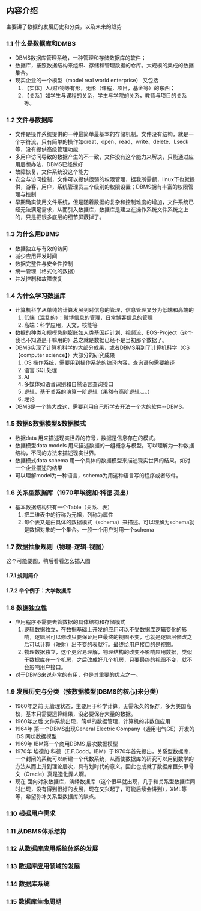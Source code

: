 ## 内容介绍
主要讲了数据的发展历史和分类，以及未来的趋势
### 1.1 什么是数据库和DMBS
* DBMS数据库管理系统，一种管理和存储数据库的软件；
* 数据库，按照数据结构来组织、存储和管理数据的仓库。大规模的集成的数据集合。
* 现实企业的一个模型（model real world enterprise） 又包括
  1. 【实体】人/财/物等有形，无形（课程，项目，基金等）的东西；
  2. 【关系】如学生与课程的关系，学生与学院的关系，教师与项目的关系等。
### 1.2 文件与数据库
* 文件是操作系统提供的一种最简单最基本的存储机制。文件没有结构，就是一个字符流，只有简单的操作如creat、open、read、write、delete、Lseck等，没有提供高级管理功能
* 多用户访问导致的数据产生的不一致，文件没有这个能力来解决，只能通过应用层想办法，DBMS已经做好
* 故障恢复，文件系统没这个能力
* 安全与访问控制，文件可以提供很弱的权限管理，据我所需额，linux下也就提供，游客，用户，系统管理员三个级别的权限设置；DBMS拥有丰富的权限管理与控制
* 早期确实使用文件系统，但是随着数据的复杂和控制难度的增加，文件系统已经无法满足需求，从而引入数据库，数据库是建立在操作系统文件系统之上的，只是把很多底层的细节屏蔽掉了。
### 1.3 为什么用DBMS
* 数据独立与有效的访问
* 减少应用开发时间
* 数据完整性与安全性控制
* 统一管理（格式化的数据）
* 并发控制和故障恢复
### 1.4 为什么学习数据库
* 计算机科学从单纯的计算发展到对信息的管理，信息管理又分为低端和高端的
  1. 低端（混乱的）：微博信息的管理，日常博客信息的管理
  2. 高端：科学应用，天文，核能等
* 数据的种类和规模急剧膨胀如人类基因组计划、视频流、EOS-Project（这个我也不知道是干嘛用的）总之就是数据已经不是当初那个数据了。
* DBMS实现了计算机科学的大部分成果，或者DBMS用到了计算机科学（CS【computer science】）大部分的研究成果
  1. OS 操作系统，需要用到操作系统的编译内容，查询语句需要编译
  2. 语言 SQL处理
  3. AI
  4. 多媒体如语音识别和自然语言查询接口
  6. 逻辑，基于关系的演算一阶逻辑（果然有高阶逻辑。。。）
  7. 理论
* DBMS是一个集大成这，需要利用自己所学去开法一个大的软件--DBMS。

### 1.5 数据&数据模型&数据模式
* 数据data 用来描述现实世界的符号，数据是信息存在的模式。
* 数据模型data models 用来描述数据的一组概念与模型。可以理解为一种数据结构，不同的方法来描述现实世界。
* 数据模式data schema 用一个具体的数据模型来描述现实世界的结果，如对一个企业描述的结果
* 可以理解model为一种语言，schema为用这种语言写的程序或者软件。

### 1.6 关系型数据库（1970年埃德加·科德 提出）
* 基本数据结构只有一个Table（关系、表）
  1. 把二维表中的行称为元祖，列称为属性
  2. 每个表又是由具体的数据模式（schema）来描述。可以理解为schema就是数据对象的一个集合。一般一个用户对用一个schema
### 1.7 数据抽象规则（物理-逻辑-视图）
这个可能要图，稍后看看怎么插入图

#### 1.7.1 规则简介

#### 1.7.2 举个例子：大学数据库
### 1.8 数据独立性
* 应用程序不需要去管数据的具体结构和存储模式
  1. 逻辑数据独立，在数据基础上开发的应用可以不受数据库逻辑变化的影响，逻辑层可以修改只要保证用户最终的视图不变，也就是逻辑层修改之后可以计算（映射）出不变的表就行。最终给用户接口的是视图。
  2. 物理数据独立，这个更容易理解，物理结构的改变不影响应用数据，类似于数据库在一个机房，之后改成好几个机房，只要最终的视图不变，就不会影响用户接口。
* 对于DBMS来说非常的有用，也是其重要的优点之一。
### 1.9 发展历史与分类（按数据模型[DBMS的核心]来分类）
* 1960年之前 无管理状态，主要用于科学计算，无需永久的保存，多为美国高校，基本只需要运算结果，没必要保存大量的数据。
* 1960年之后 文件系统出现，简单的数据管理，计算机的非数值应用
* 1964年 第一个DBMS出现General Electric Company（通用电气GE）开发的IDS 网状数据模型
* 1969年 IBM第一个商用DBMS 层次数据模型
* 1970年 埃德加·科德（E.F.Codd，IBM）于1970年首先提出，关系型数据库，一个封闭的系统可以新建一个代数系统，从而使数据库的研究可以用到数学的方法从而上升到理论层次，具有划时代的意义。因此也成就了数据库巨头甲骨文（Oracle）真是造化弄人啊。
* 现在 面向对象数据库，演绎数据库（这个很早就出现，几乎和关系型数据库同时出现，没有得到很好的发展，现在又兴起了，可能后续会讲到），XML等等，希望弥补关系型数据库的缺点。
### 1.10 根据用户需求
### 1.11 从DBMS体系结构
### 1.12 从数据库应用系统体系的发展
### 1.13 数据库应用领域的发展
### 1.14 数据库系统
### 1.15 数据库生命周期

